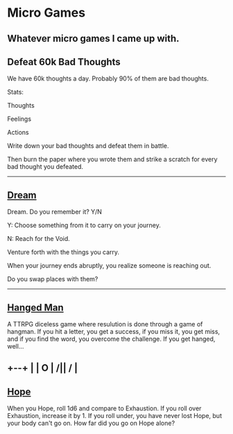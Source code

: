 # Micro Games

Whatever micro games I came up  with.
---

## Defeat 60k Bad Thoughts

We have 60k thoughts a day. Probably 90% of them are bad thoughts.

Stats:

Thoughts

Feelings

Actions

Write down your bad thoughts and defeat them in battle. 

Then burn the paper where you wrote them and strike a scratch for every bad thought you defeated.

---

## [Dream](https://twitter.com/TheGiftOfGabes/status/1473576956184698882)

Dream. Do you remember it? Y/N

Y: Choose something from it to carry on your journey.

N: Reach for the Void.

Venture forth with the things you carry.

When your journey ends abruptly, you realize someone is reaching out.

Do you swap places with them?

---

## [Hanged Man](https://twitter.com/TheGiftOfGabes/status/1473312997611298819)

A TTRPG diceless game where resulution is done through a game of hangman. If you hit a letter, you get a success, if you miss it, you get miss, and if you find the word, you overcome the challenge. If you get hanged, well...

+--+
  | |
  O |
 /|\|
 / \|
---

## [Hope](https://twitter.com/TheGiftOfGabes/status/1467558567570034688)

When you Hope, roll 1d6 and compare to Exhaustion. If you roll over Exhaustion, increase it by 1. If you roll under, you have never lost Hope, but your body can't go on. How far did you go on Hope alone?